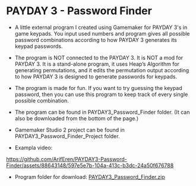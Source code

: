 # PAYDAY 3 - Password Finder
* A little external program I created using Gamemaker for PAYDAY 3's in game keypads. You input used numbers and program gives all possible password combinations according to how PAYDAY 3 generates its keypad passwords.


* The program is NOT connected to the PAYDAY 3. It is NOT a mod for PAYDAY 3. It is a stand-alone program, it uses Heap’s Algorithm for generating permutations, and it edits the permutation output according to how PAYDAY 3 is designed to generate passwords for keypads.


* The program is made for fun. If you want to try guessing the keypad password, then you can use this program to keep track of every single possible combination.


* The program can be found in PAYDAY3_Password_Finder folder. (It can also be downloaded from the bottom of the page.)
* Gamemaker Studio 2 project can be found in PAYDAY3_Password_Finder_Project folder.


* Exampla video:

https://github.com/ArifEren/PAYDAY3-Password-Finder/assets/88643148/597e5e7b-104a-413c-b3dc-24a50f676788


* Program folder for download:
[PAYDAY3_Password_Finder.zip](https://github.com/ArifEren/PAYDAY3-Password-Finder/files/12750525/PAYDAY3_Password_Finder.zip)
